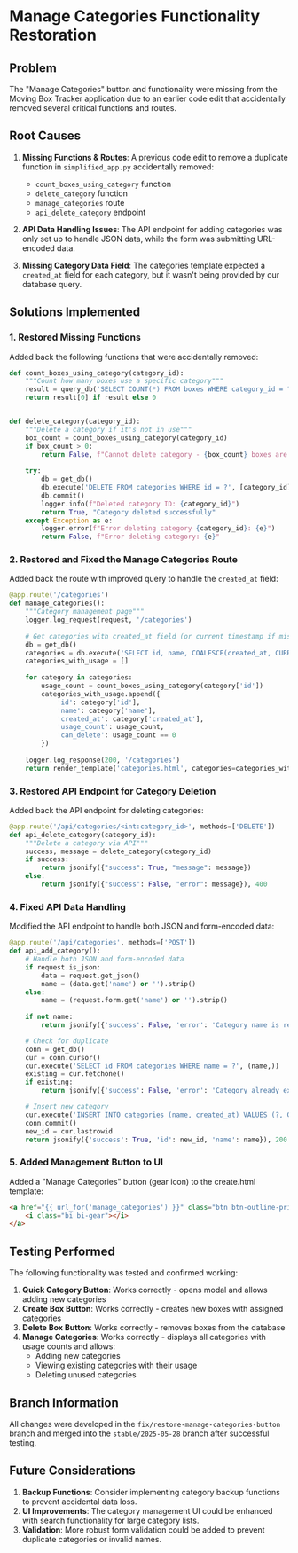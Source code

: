 # Manage Categories Functionality Restoration

## Problem

The "Manage Categories" button and functionality were missing from the Moving Box Tracker application due to an earlier code edit that accidentally removed several critical functions and routes.

## Root Causes

1. **Missing Functions & Routes**: A previous code edit to remove a duplicate function in `simplified_app.py` accidentally removed:
   - `count_boxes_using_category` function
   - `delete_category` function
   - `manage_categories` route
   - `api_delete_category` endpoint

2. **API Data Handling Issues**: The API endpoint for adding categories was only set up to handle JSON data, while the form was submitting URL-encoded data.

3. **Missing Category Data Field**: The categories template expected a `created_at` field for each category, but it wasn't being provided by our database query.

## Solutions Implemented

### 1. Restored Missing Functions

Added back the following functions that were accidentally removed:

```python
def count_boxes_using_category(category_id):
    """Count how many boxes use a specific category"""
    result = query_db('SELECT COUNT(*) FROM boxes WHERE category_id = ?', [category_id], one=True)
    return result[0] if result else 0


def delete_category(category_id):
    """Delete a category if it's not in use"""
    box_count = count_boxes_using_category(category_id)
    if box_count > 0:
        return False, f"Cannot delete category - {box_count} boxes are using it"
    
    try:
        db = get_db()
        db.execute('DELETE FROM categories WHERE id = ?', [category_id])
        db.commit()
        logger.info(f"Deleted category ID: {category_id}")
        return True, "Category deleted successfully"
    except Exception as e:
        logger.error(f"Error deleting category {category_id}: {e}")
        return False, f"Error deleting category: {e}"
```

### 2. Restored and Fixed the Manage Categories Route

Added back the route with improved query to handle the `created_at` field:

```python
@app.route('/categories')
def manage_categories():
    """Category management page"""
    logger.log_request(request, '/categories')
    
    # Get categories with created_at field (or current timestamp if missing)
    db = get_db()
    categories = db.execute('SELECT id, name, COALESCE(created_at, CURRENT_TIMESTAMP) as created_at FROM categories').fetchall()
    categories_with_usage = []
    
    for category in categories:
        usage_count = count_boxes_using_category(category['id'])
        categories_with_usage.append({
            'id': category['id'],
            'name': category['name'],
            'created_at': category['created_at'],
            'usage_count': usage_count,
            'can_delete': usage_count == 0
        })
    
    logger.log_response(200, '/categories')
    return render_template('categories.html', categories=categories_with_usage)
```

### 3. Restored API Endpoint for Category Deletion

Added back the API endpoint for deleting categories:

```python
@app.route('/api/categories/<int:category_id>', methods=['DELETE'])
def api_delete_category(category_id):
    """Delete a category via API"""
    success, message = delete_category(category_id)
    if success:
        return jsonify({"success": True, "message": message})
    else:
        return jsonify({"success": False, "error": message}), 400
```

### 4. Fixed API Data Handling

Modified the API endpoint to handle both JSON and form-encoded data:

```python
@app.route('/api/categories', methods=['POST'])
def api_add_category():
    # Handle both JSON and form-encoded data
    if request.is_json:
        data = request.get_json()
        name = (data.get('name') or '').strip()
    else:
        name = (request.form.get('name') or '').strip()
        
    if not name:
        return jsonify({'success': False, 'error': 'Category name is required'}), 400

    # Check for duplicate
    conn = get_db()
    cur = conn.cursor()
    cur.execute('SELECT id FROM categories WHERE name = ?', (name,))
    existing = cur.fetchone()
    if existing:
        return jsonify({'success': False, 'error': 'Category already exists'}), 400

    # Insert new category
    cur.execute('INSERT INTO categories (name, created_at) VALUES (?, CURRENT_TIMESTAMP)', (name,))
    conn.commit()
    new_id = cur.lastrowid
    return jsonify({'success': True, 'id': new_id, 'name': name}), 200
```

### 5. Added Management Button to UI

Added a "Manage Categories" button (gear icon) to the create.html template:

```html
<a href="{{ url_for('manage_categories') }}" class="btn btn-outline-primary" title="Manage all categories">
    <i class="bi bi-gear"></i>
</a>
```

## Testing Performed

The following functionality was tested and confirmed working:

1. **Quick Category Button**: Works correctly - opens modal and allows adding new categories
2. **Create Box Button**: Works correctly - creates new boxes with assigned categories
3. **Delete Box Button**: Works correctly - removes boxes from the database
4. **Manage Categories**: Works correctly - displays all categories with usage counts and allows:
   - Adding new categories
   - Viewing existing categories with their usage
   - Deleting unused categories

## Branch Information

All changes were developed in the `fix/restore-manage-categories-button` branch and merged into the `stable/2025-05-28` branch after successful testing.

## Future Considerations

1. **Backup Functions**: Consider implementing category backup functions to prevent accidental data loss.
2. **UI Improvements**: The category management UI could be enhanced with search functionality for large category lists.
3. **Validation**: More robust form validation could be added to prevent duplicate categories or invalid names.
